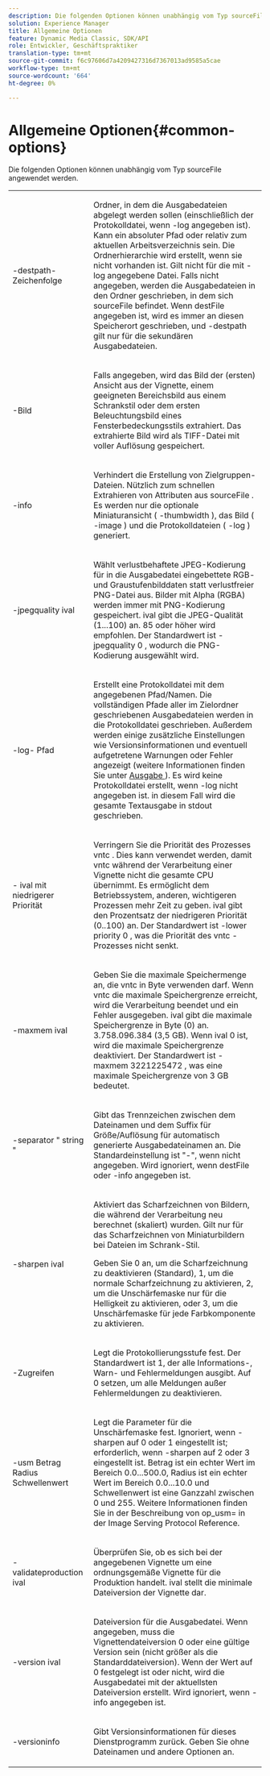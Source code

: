 ```yaml
---
description: Die folgenden Optionen können unabhängig vom Typ sourceFile angewendet werden.
solution: Experience Manager
title: Allgemeine Optionen
feature: Dynamic Media Classic, SDK/API
role: Entwickler, Geschäftspraktiker
translation-type: tm+mt
source-git-commit: f6c97606d7a4209427316d7367013ad9585a5cae
workflow-type: tm+mt
source-wordcount: '664'
ht-degree: 0%

---
```



# Allgemeine Optionen{#common-options}

Die folgenden Optionen können unabhängig vom Typ sourceFile angewendet werden.

<table id="simpletable_3BFC3737C891411D84405CEEF6B19542"> 
 <tr class="strow"> 
  <td class="stentry"> <p> <span class="codeph"> -destpath- <span class="varname"> Zeichenfolge  </span> </span> </p> </td> 
  <td class="stentry"> <p>Ordner, in dem die Ausgabedateien abgelegt werden sollen (einschließlich der Protokolldatei, wenn <span class="codeph"> -log </span> angegeben ist). Kann ein absoluter Pfad oder relativ zum aktuellen Arbeitsverzeichnis sein. Die Ordnerhierarchie wird erstellt, wenn sie nicht vorhanden ist. Gilt nicht für die mit <span class="codeph"> -log </span> angegebene Datei. Falls nicht angegeben, werden die Ausgabedateien in den Ordner geschrieben, in dem sich <span class="varname"> sourceFile </span> befindet. Wenn <span class="varname"> destFile </span> angegeben ist, wird es immer an diesen Speicherort geschrieben, und <span class="codeph"> -destpath </span> gilt nur für die sekundären Ausgabedateien. </p> </td> 
 </tr> 
 <tr class="strow"> 
  <td class="stentry"> <p> <span class="codeph"> -Bild </span> </p> </td> 
  <td class="stentry"> <p>Falls angegeben, wird das Bild der (ersten) Ansicht aus der Vignette, einem geeigneten Bereichsbild aus einem Schrankstil oder dem ersten Beleuchtungsbild eines Fensterbedeckungsstils extrahiert. Das extrahierte Bild wird als TIFF-Datei mit voller Auflösung gespeichert. </p> </td> 
 </tr> 
 <tr class="strow"> 
  <td class="stentry"> <p> <span class="codeph"> -info </span> </p> </td> 
  <td class="stentry"> <p>Verhindert die Erstellung von Zielgruppen-Dateien. Nützlich zum schnellen Extrahieren von Attributen aus <span class="varname"> sourceFile </span>. Es werden nur die optionale Miniaturansicht ( <span class="codeph"> -thumbwidth </span>), das Bild ( <span class="codeph"> -image </span>) und die Protokolldateien ( <span class="codeph"> -log </span>) generiert. </p> </td> 
 </tr> 
 <tr class="strow"> 
  <td class="stentry"> <p> <span class="codeph"> -jpegquality  <span class="varname"> ival  </span> </span> </p> </td> 
  <td class="stentry"> <p>Wählt verlustbehaftete JPEG-Kodierung für in die Ausgabedatei eingebettete RGB- und Graustufenbilddaten statt verlustfreier PNG-Datei aus. Bilder mit Alpha (RGBA) werden immer mit PNG-Kodierung gespeichert. <span class="varname"> ival  </span> gibt die JPEG-Qualität (1...100) an. 85 oder höher wird empfohlen. Der Standardwert ist <span class="codeph"> -jpegquality 0 </span>, wodurch die PNG-Kodierung ausgewählt wird. </p> </td> 
 </tr> 
 <tr class="strow"> 
  <td class="stentry"> <p> <span class="codeph"> -log- <span class="varname"> Pfad  </span> </span> </p> </td> 
  <td class="stentry"> <p>Erstellt eine Protokolldatei mit dem angegebenen Pfad/Namen. Die vollständigen Pfade aller im Zielordner geschriebenen Ausgabedateien werden in die Protokolldatei geschrieben. Außerdem werden einige zusätzliche Einstellungen wie Versionsinformationen und eventuell aufgetretene Warnungen oder Fehler angezeigt (weitere Informationen finden Sie unter <a href="../../../../ir-api/vntc/utilities/c-ir-vignette-converter-vntc/r-ir-output.md#reference-c51e30b721eb416bb646089f0ac045c5" type="reference" format="dita" scope="local"> Ausgabe </a>). Es wird keine Protokolldatei erstellt, wenn <span class="codeph"> -log </span> nicht angegeben ist. in diesem Fall wird die gesamte Textausgabe in <span class="codeph"> stdout </span> geschrieben. </p> </td> 
 </tr> 
 <tr class="strow"> 
  <td class="stentry"> <p> <span class="codeph"> - <span class="varname"> ival mit niedrigerer Priorität  </span> </span> </p> </td> 
  <td class="stentry"> <p>Verringern Sie die Priorität des Prozesses <span class="filepath"> vntc </span>. Dies kann verwendet werden, damit <span class="filepath"> vntc </span> während der Verarbeitung einer Vignette nicht die gesamte CPU übernimmt. Es ermöglicht dem Betriebssystem, anderen, wichtigeren Prozessen mehr Zeit zu geben. <span class="varname"> ival  </span> gibt den Prozentsatz der niedrigeren Priorität (0..100) an. Der Standardwert ist <span class="codeph"> -lower priority 0 </span>, was die Priorität des <span class="filepath"> vntc </span>-Prozesses nicht senkt. </p> </td> 
 </tr> 
 <tr class="strow"> 
  <td class="stentry"> <p> <span class="codeph"> -maxmem  <span class="varname"> ival  </span> </span> </p> </td> 
  <td class="stentry"> <p>Geben Sie die maximale Speichermenge an, die <span class="filepath"> vntc </span> in Byte verwenden darf. Wenn <span class="filepath"> vntc </span> die maximale Speichergrenze erreicht, wird die Verarbeitung beendet und ein Fehler ausgegeben. <span class="varname"> ival  </span> gibt die maximale Speichergrenze in Byte (0) an. 3.758.096.384 (3,5 GB). Wenn <span class="varname"> ival </span> 0 ist, wird die maximale Speichergrenze deaktiviert. Der Standardwert ist <span class="codeph"> -maxmem 3221225472 </span>, was eine maximale Speichergrenze von 3 GB bedeutet. </p> </td> 
 </tr> 
 <tr class="strow"> 
  <td class="stentry"> <p> <span class="codeph"> -separator "  <span class="varname"> string  </span>"  </span> </p> </td> 
  <td class="stentry"> <p>Gibt das Trennzeichen zwischen dem Dateinamen und dem Suffix für Größe/Auflösung für automatisch generierte Ausgabedateinamen an. Die Standardeinstellung ist "-", wenn nicht angegeben. Wird ignoriert, wenn <span class="varname"> destFile </span> oder <span class="codeph"> -info </span> angegeben ist. </p> </td> 
 </tr> 
 <tr class="strow"> 
  <td class="stentry"> <p> <span class="codeph"> -sharpen  <span class="varname"> ival  </span> </span> </p> </td> 
  <td class="stentry"> <p>Aktiviert das Scharfzeichnen von Bildern, die während der Verarbeitung neu berechnet (skaliert) wurden. Gilt nur für das Scharfzeichnen von Miniaturbildern bei Dateien im Schrank-Stil. </p> <p>Geben Sie 0 an, um die Scharfzeichnung zu deaktivieren (Standard), 1, um die normale Scharfzeichnung zu aktivieren, 2, um die Unschärfemaske nur für die Helligkeit zu aktivieren, oder 3, um die Unschärfemaske für jede Farbkomponente zu aktivieren. </p> </td> 
 </tr> 
 <tr class="strow"> 
  <td class="stentry"> <p> <span class="codeph"> -Zugreifen  </span> </p> </td> 
  <td class="stentry"> <p>Legt die Protokollierungsstufe fest. Der Standardwert ist 1, der alle Informations-, Warn- und Fehlermeldungen ausgibt. Auf 0 setzen, um alle Meldungen außer Fehlermeldungen zu deaktivieren. </p> </td> 
 </tr> 
 <tr class="strow"> 
  <td class="stentry"> <p> <span class="codeph"> -usm  <span class="varname"> Betrag  </span> <span class="varname"> Radius  </span> <span class="varname"> Schwellenwert  </span> </span> </p> </td> 
  <td class="stentry"> <p>Legt die Parameter für die Unschärfemaske fest. Ignoriert, wenn <span class="codeph"> -sharpen </span> auf 0 oder 1 eingestellt ist; erforderlich, wenn <span class="codeph"> -sharpen </span> auf 2 oder 3 eingestellt ist. <span class="varname"> Betrag  </span> ist ein echter Wert im Bereich 0.0...500.0,  <span class="varname"> Radius  </span> ist ein echter Wert im Bereich 0.0...10.0 und  <span class="varname"> Schwellenwert  </span> ist eine Ganzzahl zwischen 0 und 255. Weitere Informationen finden Sie in der Beschreibung von <span class="codeph"> op_usm= </span> in der Image Serving Protocol Reference. </p> </td> 
 </tr> 
 <tr class="strow"> 
  <td class="stentry"> <p> <span class="codeph"> -validateproduction  <span class="varname"> ival  </span> </span> </p> </td> 
  <td class="stentry"> <p>Überprüfen Sie, ob es sich bei der angegebenen Vignette um eine ordnungsgemäße Vignette für die Produktion handelt. <span class="varname"> ival  </span> stellt die minimale Dateiversion der Vignette dar. </p> </td> 
 </tr> 
 <tr class="strow"> 
  <td class="stentry"> <p> <span class="codeph"> -version  <span class="varname"> ival  </span> </span> </p> </td> 
  <td class="stentry"> <p>Dateiversion für die Ausgabedatei. Wenn angegeben, muss die Vignettendateiversion 0 oder eine gültige Version sein (nicht größer als die Standarddateiversion). Wenn der Wert auf 0 festgelegt ist oder nicht, wird die Ausgabedatei mit der aktuellsten Dateiversion erstellt. Wird ignoriert, wenn <span class="codeph"> -info </span> angegeben ist. </p> </td> 
 </tr> 
 <tr class="strow"> 
  <td class="stentry"> <p> <span class="codeph"> -versioninfo  </span> </p> </td> 
  <td class="stentry"> <p>Gibt Versionsinformationen für dieses Dienstprogramm zurück. Geben Sie ohne Dateinamen und andere Optionen an. </p> </td> 
 </tr> 
</table>

